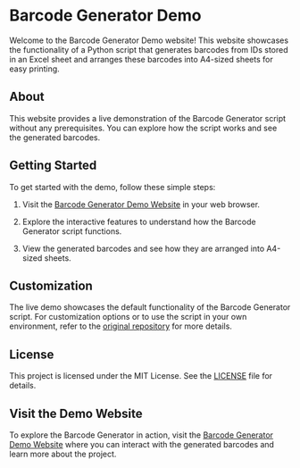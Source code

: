 # Barcode Generator Demo

Welcome to the Barcode Generator Demo website! This website showcases the functionality of a Python script that generates barcodes from IDs stored in an Excel sheet and arranges these barcodes into A4-sized sheets for easy printing.

## About

This website provides a live demonstration of the Barcode Generator script without any prerequisites. You can explore how the script works and see the generated barcodes.

## Getting Started

To get started with the demo, follow these simple steps:

1. Visit the [Barcode Generator Demo Website](https://arwindpianist.github.io/barcode-generator/) in your web browser.

2. Explore the interactive features to understand how the Barcode Generator script functions.

3. View the generated barcodes and see how they are arranged into A4-sized sheets.

## Customization

The live demo showcases the default functionality of the Barcode Generator script. For customization options or to use the script in your own environment, refer to the [original repository](https://github.com/Arwindpianist/barcode-generator) for more details.

## License

This project is licensed under the MIT License. See the [LICENSE](LICENSE) file for details.

## Visit the Demo Website

To explore the Barcode Generator in action, visit the [Barcode Generator Demo Website](https://arwindpianist.github.io/barcode-generator/) where you can interact with the generated barcodes and learn more about the project.
